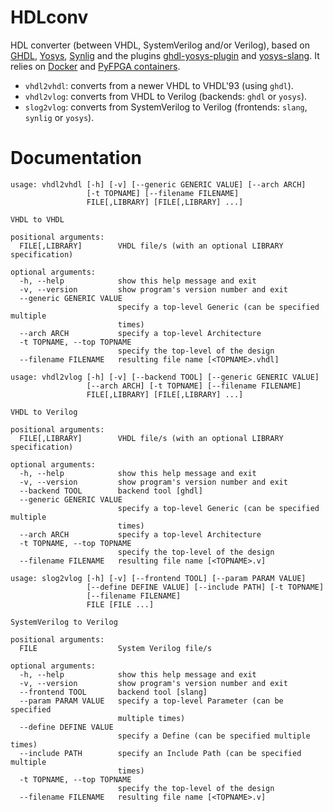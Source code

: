 # HDLconv

HDL converter (between VHDL, SystemVerilog and/or Verilog), based on [GHDL](https://github.com/ghdl/ghdl), [Yosys](https://github.com/YosysHQ/yosys), [Synlig](https://github.com/chipsalliance/synlig) and the plugins [ghdl-yosys-plugin](https://github.com/ghdl/ghdl-yosys-plugin) and [yosys-slang](https://github.com/povik/yosys-slang).
It relies on [Docker](https://docs.docker.com/get-docker) and [PyFPGA containers](https://github.com/PyFPGA/containers).

* `vhdl2vhdl`: converts from a newer VHDL to VHDL'93 (using `ghdl`).
* `vhdl2vlog`: converts from VHDL to Verilog (backends: `ghdl` or `yosys`).
* `slog2vlog`: converts from SystemVerilog to Verilog (frontends: `slang`, `synlig` or `yosys`).

# Documentation

```
usage: vhdl2vhdl [-h] [-v] [--generic GENERIC VALUE] [--arch ARCH]
                 [-t TOPNAME] [--filename FILENAME]
                 FILE[,LIBRARY] [FILE[,LIBRARY] ...]

VHDL to VHDL

positional arguments:
  FILE[,LIBRARY]        VHDL file/s (with an optional LIBRARY specification)

optional arguments:
  -h, --help            show this help message and exit
  -v, --version         show program's version number and exit
  --generic GENERIC VALUE
                        specify a top-level Generic (can be specified multiple
                        times)
  --arch ARCH           specify a top-level Architecture
  -t TOPNAME, --top TOPNAME
                        specify the top-level of the design
  --filename FILENAME   resulting file name [<TOPNAME>.vhdl]
```

```
usage: vhdl2vlog [-h] [-v] [--backend TOOL] [--generic GENERIC VALUE]
                 [--arch ARCH] [-t TOPNAME] [--filename FILENAME]
                 FILE[,LIBRARY] [FILE[,LIBRARY] ...]

VHDL to Verilog

positional arguments:
  FILE[,LIBRARY]        VHDL file/s (with an optional LIBRARY specification)

optional arguments:
  -h, --help            show this help message and exit
  -v, --version         show program's version number and exit
  --backend TOOL        backend tool [ghdl]
  --generic GENERIC VALUE
                        specify a top-level Generic (can be specified multiple
                        times)
  --arch ARCH           specify a top-level Architecture
  -t TOPNAME, --top TOPNAME
                        specify the top-level of the design
  --filename FILENAME   resulting file name [<TOPNAME>.v]
```

```
usage: slog2vlog [-h] [-v] [--frontend TOOL] [--param PARAM VALUE]
                 [--define DEFINE VALUE] [--include PATH] [-t TOPNAME]
                 [--filename FILENAME]
                 FILE [FILE ...]

SystemVerilog to Verilog

positional arguments:
  FILE                  System Verilog file/s

optional arguments:
  -h, --help            show this help message and exit
  -v, --version         show program's version number and exit
  --frontend TOOL       backend tool [slang]
  --param PARAM VALUE   specify a top-level Parameter (can be specified
                        multiple times)
  --define DEFINE VALUE
                        specify a Define (can be specified multiple times)
  --include PATH        specify an Include Path (can be specified multiple
                        times)
  -t TOPNAME, --top TOPNAME
                        specify the top-level of the design
  --filename FILENAME   resulting file name [<TOPNAME>.v]
```
